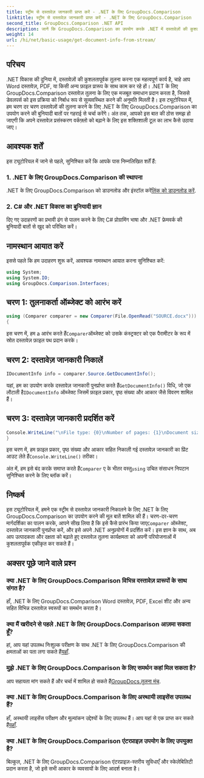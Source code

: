 ```yaml
---
title: स्ट्रीम से दस्तावेज़ जानकारी प्राप्त करें - .NET के लिए GroupDocs.Comparison
linktitle: स्ट्रीम से दस्तावेज़ जानकारी प्राप्त करें - .NET के लिए GroupDocs.Comparison
second_title: GroupDocs.Comparison .NET API
description: जानें कि GroupDocs.Comparison का उपयोग करके .NET में दस्तावेज़ों की कुशलतापूर्वक तुलना कैसे करें, जिससे आपके दस्तावेज़ प्रसंस्करण वर्कफ़्लो को निर्बाध रूप से बढ़ाया जा सके।
weight: 14
url: /hi/net/basic-usage/get-document-info-from-stream/
---
```

## परिचय
.NET विकास की दुनिया में, दस्तावेज़ों की कुशलतापूर्वक तुलना करना एक महत्वपूर्ण कार्य है, चाहे आप Word दस्तावेज़, PDF, या किसी अन्य फ़ाइल प्रारूप के साथ काम कर रहे हों। .NET के लिए GroupDocs.Comparison दस्तावेज़ तुलना के लिए एक मजबूत समाधान प्रदान करता है, जिससे डेवलपर्स को इस प्रक्रिया को निर्बाध रूप से सुव्यवस्थित करने की अनुमति मिलती है। इस ट्यूटोरियल में, हम चरण दर चरण दस्तावेज़ों की तुलना करने के लिए .NET के लिए GroupDocs.Comparison का उपयोग करने की बुनियादी बातों पर गहराई से चर्चा करेंगे। अंत तक, आपको इस बात की ठोस समझ हो जाएगी कि अपने दस्तावेज़ प्रसंस्करण वर्कफ़्लो को बढ़ाने के लिए इस शक्तिशाली टूल का लाभ कैसे उठाया जाए।
## आवश्यक शर्तें
इस ट्यूटोरियल में जाने से पहले, सुनिश्चित करें कि आपके पास निम्नलिखित शर्तें हैं:
### 1. .NET के लिए GroupDocs.Comparison की स्थापना
 .NET के लिए GroupDocs.Comparison को डाउनलोड और इंस्टॉल करें[लिंक को डाउनलोड करें](https://releases.groupdocs.com/comparison/net/).
### 2. C# और .NET विकास का बुनियादी ज्ञान
दिए गए उदाहरणों का प्रभावी ढंग से पालन करने के लिए C# प्रोग्रामिंग भाषा और .NET फ्रेमवर्क की बुनियादी बातों से खुद को परिचित करें।

## नामस्थान आयात करें
इससे पहले कि हम उदाहरण शुरू करें, आवश्यक नामस्थान आयात करना सुनिश्चित करें:
```csharp
using System;
using System.IO;
using GroupDocs.Comparison.Interfaces;
```

## चरण 1: तुलनाकर्ता ऑब्जेक्ट को आरंभ करें
```csharp
using (Comparer comparer = new Comparer(File.OpenRead("SOURCE.docx")))
{
```
 इस चरण में, हम a आरंभ करते हैं`Comparer`ऑब्जेक्ट को उसके कंस्ट्रक्टर को एक पैरामीटर के रूप में स्रोत दस्तावेज़ फ़ाइल पथ प्रदान करके।
## चरण 2: दस्तावेज़ जानकारी निकालें
```csharp
IDocumentInfo info = comparer.Source.GetDocumentInfo();
```
 यहां, हम का उपयोग करके दस्तावेज़ जानकारी पुनर्प्राप्त करते हैं`GetDocumentInfo()` विधि, जो एक लौटाती है`IDocumentInfo` ऑब्जेक्ट जिसमें फ़ाइल प्रकार, पृष्ठ संख्या और आकार जैसे विवरण शामिल हैं।
## चरण 3: दस्तावेज़ जानकारी प्रदर्शित करें
```csharp
Console.WriteLine("\nFile type: {0}\nNumber of pages: {1}\nDocument size: {2} bytes", info.FileType, info.PageCount, info.Size);
}
```
 इस चरण में, हम फ़ाइल प्रकार, पृष्ठ संख्या और आकार सहित निकाली गई दस्तावेज़ जानकारी का प्रिंट आउट लेते हैं`Console.WriteLine()` तरीका।

 अंत में, हम इसे बंद करके समाप्त करते हैं`Comparer` ए के भीतर वस्तु`using` उचित संसाधन निपटान सुनिश्चित करने के लिए ब्लॉक करें।

## निष्कर्ष
 इस ट्यूटोरियल में, हमने एक स्ट्रीम से दस्तावेज़ जानकारी निकालने के लिए .NET के लिए GroupDocs.Comparison का उपयोग करने की मूल बातें शामिल की हैं। चरण-दर-चरण मार्गदर्शिका का पालन करके, आपने सीख लिया है कि इसे कैसे प्रारंभ किया जाए`Comparer` ऑब्जेक्ट, दस्तावेज़ जानकारी पुनर्प्राप्त करें, और इसे अपने .NET अनुप्रयोगों में प्रदर्शित करें। इस ज्ञान के साथ, अब आप उत्पादकता और दक्षता को बढ़ाते हुए दस्तावेज़ तुलना कार्यक्षमता को अपनी परियोजनाओं में कुशलतापूर्वक एकीकृत कर सकते हैं।
## अक्सर पूछे जाने वाले प्रश्न
### क्या .NET के लिए GroupDocs.Comparison विभिन्न दस्तावेज़ प्रारूपों के साथ संगत है?
हाँ, .NET के लिए GroupDocs.Comparison Word दस्तावेज़, PDF, Excel शीट और अन्य सहित विभिन्न दस्तावेज़ स्वरूपों का समर्थन करता है।
### क्या मैं खरीदने से पहले .NET के लिए GroupDocs.Comparison आज़मा सकता हूँ?
 हां, आप यहां उपलब्ध निःशुल्क परीक्षण के साथ .NET के लिए GroupDocs.Comparison की क्षमताओं का पता लगा सकते हैं[यहाँ](https://releases.groupdocs.com/).
### मुझे .NET के लिए GroupDocs.Comparison के लिए समर्थन कहां मिल सकता है?
 आप सहायता मांग सकते हैं और चर्चा में शामिल हो सकते हैं[GroupDocs.तुलना मंच](https://forum.groupdocs.com/c/comparison/12).
### क्या .NET के लिए GroupDocs.Comparison के लिए अस्थायी लाइसेंस उपलब्ध हैं?
 हाँ, अस्थायी लाइसेंस परीक्षण और मूल्यांकन उद्देश्यों के लिए उपलब्ध हैं। आप यहां से एक प्राप्त कर सकते हैं[यहाँ](https://purchase.groupdocs.com/temporary-license/).
### क्या .NET के लिए GroupDocs.Comparison एंटरप्राइज़ उपयोग के लिए उपयुक्त है?
बिल्कुल, .NET के लिए GroupDocs.Comparison एंटरप्राइज़-स्तरीय सुविधाएँ और स्केलेबिलिटी प्रदान करता है, जो इसे सभी आकार के व्यवसायों के लिए आदर्श बनाता है।
